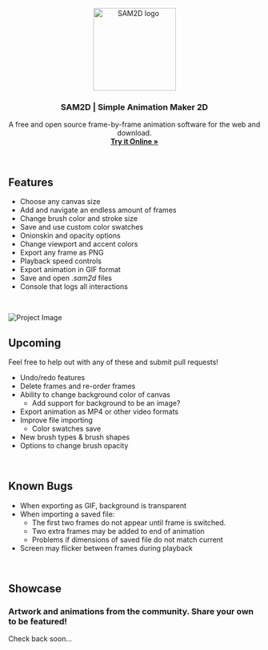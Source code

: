 <p align="center">
  <a href="https://getbootstrap.com/">
    <img src="https://sambender.net/projects/simpleAnimationMaker/icon.png" alt="SAM2D logo" height="165">
  </a>
</p>

<h3 align="center">SAM2D | Simple Animation Maker 2D</h3>

<p align="center">
  A free and open source frame-by-frame animation software for the web and download.
  <br>
  <a href="https://sambender.net/projects/simpleAnimationMaker/index.html"><strong>Try it Online »</strong></a>
  <br>
</p>

<br>

## Features
- Choose any canvas size
- Add and navigate an endless amount of frames
- Change brush color and stroke size
- Save and use custom color swatches
- Onionskin and opacity options
- Change viewport and accent colors
- Export any frame as PNG
- Playback speed controls
- Export animation in GIF format
- Save and open _.sam2d_ files
- Console that logs all interactions

<br>

![Project Image](https://github.com/ssambender/SAM2D/blob/main/preview-cropped.gif)


## Upcoming
Feel free to help out with any of these and submit pull requests!
- Undo/redo features
- Delete frames and re-order frames
- Ability to change background color of canvas
  -  Add support for background to be an image?
- Export animation as MP4 or other video formats
- Improve file importing
  -  Color swatches save
- New brush types & brush shapes
- Options to change brush opacity

<br>

## Known Bugs
- When exporting as GIF, background is transparent
- When importing a saved file:
  - The first two frames do not appear until frame is switched.
  - Two extra frames may be added to end of animation
  - Problems if dimensions of saved file do not match current
- Screen may flicker between frames during playback

<br>

## Showcase
### Artwork and animations from the community. Share your own to be featured!
Check back soon...
